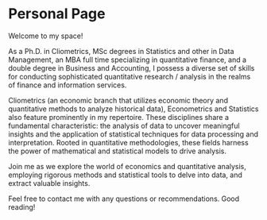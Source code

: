 # Personal Page
Welcome to my space! 

As a Ph.D. in Cliometrics, MSc degrees in Statistics and other in Data Management, an MBA full time specializing in quantitative finance, and a double degree in Business and Accounting, I possess a diverse set of skills for conducting sophisticated quantitative research / analysis in the realms of finance and information services.

Cliometrics (an economic branch that utilizes economic theory and quantitative methods to analyze historical data), Econometrics and Statistics also feature prominently in my repertoire. These disciplines share a fundamental characteristic: the analysis of data to uncover meaningful insights and the application of statistical techniques for data processing and interpretation. Rooted in quantitative methodologies, these fields harness the power of mathematical and statistical models to drive analysis.

Join me as we explore the world of economics and quantitative analysis, employing rigorous methods and statistical tools to delve into data, and extract valuable insights.

Feel free to contact me with any questions or recommendations. Good reading!

